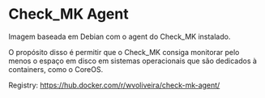 # Check_MK Agent

Imagem baseada em Debian com o agent do Check_MK instalado.

O propósito disso é permitir que o Check_MK consiga monitorar pelo menos o espaço em disco em sistemas operacionais que são dedicados à containers, como o CoreOS.

Registry: https://hub.docker.com/r/wvoliveira/check-mk-agent/

